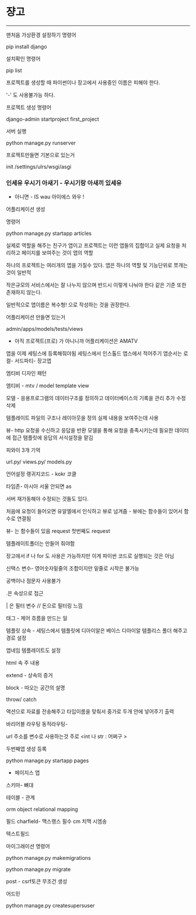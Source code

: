 #	쟝고

----

맨처음 가상환경 설정하기 명령어 

pip install django 

설치확인 명령어 

pip list 

프로젝트를 생성할 때 파이썬이나 장고에서 사용중인 이름은 피해야 한다.

'-' 도 사용불가능 하다. 

프로젝트 생성 명령어 

django-admin startproject first_project 

서버 실행 

python manage.py runserver 

프로젝트만들면 기본으로 있는거 

init /settings/ulrs/wsgi/asgi

### 인세유 우시기 아새기 - 우시기랑 아새끼 있세유

- 아니면 - IS wau 아이에스 와우 ! 

어플리케이션 생성 

명령어 

python manage.py startapp articles 

실제로 역할을 해주는 친구가 앱이고 프로젝트는 이런 앱들의 집합이고 실제 요청을 처리하고 페이지를 보여주는 것이 앱의 역할 

하나의 프로젝트는 여러개의 앱을 가질수 있다. 앱은 하나의 역할 및 기능단위로 쪼개는 것이 일반적 

작은규모의 서비스에서는 잘 나누지 않으며 반드시 이렇게 나눠야 한다 같은 기준 또한 존재하지 않는다. 

일반적으로 앱이름은 복수형! 으로 작성하는 것을 권장한다. 

어플리케이션 만들면 있는거 

admin/apps/models/tests/views 

- 아직 프로젝트(프로) 가 아니니까 어플리케이션은 AMATV 

앱을 이제 세팅스에 등록해줘야됨 세팅스에서 인스톨드 앱스에서 적어주기 앱순서는 로컬- 서드파티- 장고앱 

엠티비 디자인 패턴 

엠티비 - mtv / model template view 

모델 - 응용프로그램의 데이터구조를 정의하고 데이터베이스의 기록을 관리 추가 수정 삭제 

템플레이트 파일의 구조나 레이아웃을 정의 실제 내용을 보여주는데 사용 

뷰- http 요청을 수신하고 응답을 반환 모델을 통해 요청을 충족시키는데 필요한 데이터에 접근 탬플릿에 응답의 서식설정을 맡김 

피와이 3개 기억 

url.py/ views.py/ models.py 

언어설정 랭귀지코드 - kokr 코클  

타임존- 아시아 서울 안되면 as 

서버 재가동해야 수정되는 것들도 있다.

처음에 요청이 들어오면 유알엘에서 인식하고 뷰로 넘겨줌 - 뷰에는 함수들이 있어서 함수로 연결됨 

뷰- 는 함수들이 있음 request 첫번째도 request 

템플레이트폴더는 만들어 줘야함 

장고에서 if 나 for 도 사용은 가능하지만 이게 파이썬 코드로 실행되는 것은 아님 

신택스 변수- 영어숫자밑줄의 조합이지만 밑줄로 시작은 불가능 

공백이나 점문자 사용불가 

.은 속성으로 접근 

| 은 필터 변수 // 돈으로 필터링 느낌 

태그 - 제어 흐름을 만드는 일 

템플릿 상속 - 세팅스에서 템플릿에  디아이알은 베이스 디아이알 템플리스 폴더 해주고 경로 설정 

앱네임 템플레이트도 설정 

html 속 주 내용 

extend - 상속의 증거 

block - 따오는 공간의 설명 

throw/ catch 

액션으로 자료를 전송해주고 타입이름을 맞춰서 중가로 두개 안에 넣어주기 출력

바리어블 라우팅 동적라우팅-

url 주소를 변수로 사용하는것 주로 <int 나 str : 어쩌구 >

두번째앱 생성 등록 

python manage.py startapp pages 

- 페이지스 앱

스키마- 뼈대 

테이블 - 관계 

orm object relational mapping 

필드 charfield- 맥스랭스 필수 cm 치맥 시엠송 

텍스트필드

마이그래이션 명령어 

python manage.py makemigrations 

python manage.py migrate 

post - csrf토큰 무조건 생성 

어드민 

python manage.py createsupersuser

